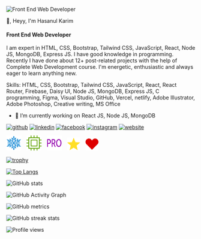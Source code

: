 ![Front End Web Developer](https://www.linkedin.com/in/md-hasanul-karim-49284910a/overlay/background-image/)

👋, Heyy, I'm Hasanul Karim
#### Front End Web Developer

I am expert in HTML, CSS, Bootstrap, Tailwind CSS, JavaScript, React, Node JS, MongoDB, Express JS. I have good knowledge in programming. Recently I have done about 12+ post-related projects with the help of Complete Web Development course. I'm energetic, enthusiastic and always eager to learn anything new. 

Skills: HTML, CSS, Bootstrap, Tailwind CSS, JavaScript, React, React Router, Firebase, Daisy UI, Node JS, MongoDB, Express JS, C programming, Figma, Visual Studio, GitHub, Vercel, netlify, Adobe Illustrator, Adobe Photoshop, Creative writing, MS Office

- 🔭 I’m currently working on React JS, Node JS, MongoDB 


[<img src='https://cdn.jsdelivr.net/npm/simple-icons@3.0.1/icons/github.svg' alt='github' height='40'>](https://github.com/hasanulhasan)  [<img src='https://cdn.jsdelivr.net/npm/simple-icons@3.0.1/icons/linkedin.svg' alt='linkedin' height='40'>](https://www.linkedin.com/in/md-hasanul-karim-49284910a/)  [<img src='https://cdn.jsdelivr.net/npm/simple-icons@3.0.1/icons/facebook.svg' alt='facebook' height='40'>](https://www.facebook.com/hasanulkarim.hasan1)  [<img src='https://cdn.jsdelivr.net/npm/simple-icons@3.0.1/icons/instagram.svg' alt='instagram' height='40'>](https://www.instagram.com/hasanulhasan/)  [<img src='https://cdn.jsdelivr.net/npm/simple-icons@3.0.1/icons/icloud.svg' alt='website' height='40'>](https://sites.google.com/view/hasanulkarim/home)  

<a href='https://archiveprogram.github.com/'><img src='https://raw.githubusercontent.com/acervenky/animated-github-badges/master/assets/acbadge.gif' width='40' height='40'></a> <a href='https://docs.github.com/en/developers'><img src='https://raw.githubusercontent.com/acervenky/animated-github-badges/master/assets/devbadge.gif' width='40' height='40'></a> <a href='https://github.com/pricing'><img src='https://raw.githubusercontent.com/acervenky/animated-github-badges/master/assets/pro.gif' width='40' height='40'></a> <a href='https://stars.github.com/'><img src='https://raw.githubusercontent.com/acervenky/animated-github-badges/master/assets/starbadge.gif' width='35' height='35'></a> <a href='https://docs.github.com/en/github/supporting-the-open-source-community-with-github-sponsors'><img src='https://raw.githubusercontent.com/acervenky/animated-github-badges/master/assets/sponsorbadge.gif' width='35' height='35'></a> 

[![trophy](https://github-profile-trophy.vercel.app/?username=hasanulhasan)](https://github.com/ryo-ma/github-profile-trophy)

[![Top Langs](https://github-readme-stats.vercel.app/api/top-langs/?username=hasanulhasan)](https://github.com/anuraghazra/github-readme-stats)

![GitHub stats](https://github-readme-stats.vercel.app/api?username=hasanulhasan&show_icons=true&theme=radical&count_private=true)  

![GitHub Activity Graph](https://activity-graph.herokuapp.com/graph?username=hasanulhasan)  

![GitHub metrics](https://metrics.lecoq.io/hasanulhasan)  

![GitHub streak stats](https://streak-stats.demolab.com/?user=hasanulhasan)  

![Profile views](https://gpvc.arturio.dev/hasanulhasan)  
